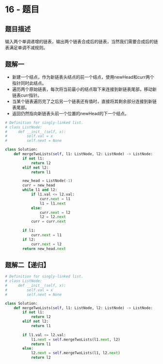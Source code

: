 # 16 - 题目

## 题目描述
输入两个单调递增的链表，输出两个链表合成后的链表，当然我们需要合成后的链表满足单调不减规则。


## 题解一
* 新建一个结点，作为新链表头结点的前一个结点，使用newHead和curr两个指针同时此结点。
* 遍历两个原始链表，每次将当前最小的结点取下来连接到新链表尾部，移动新链表curr指针。
* 当某个链表遍历完了之后另一个链表还有值时，直接将其剩余部分连接到新链表尾部。
* 返回仍然指向新链表头前一个位置的newHead的下一个结点。

```python
# Definition for singly-linked list.
# class ListNode:
#     def __init__(self, x):
#         self.val = x
#         self.next = None

class Solution:
    def mergeTwoLists(self, l1: ListNode, l2: ListNode) -> ListNode:
        if not l1:
            return l2
        elif not l2:
            return l1

        new_head = ListNode(-1)
        curr = new_head
        while l1 and l2:
            if l1.val <= l2.val:
                curr.next = l1
                l1 = l1.next
            else:
                curr.next = l2
                l2 = l2.next
            curr = curr.next
        
        if l1:
            curr.next = l1
        if l2:
            curr.next = l2
        return new_head.next

```

## 题解二【递归】
```python
# Definition for singly-linked list.
# class ListNode:
#     def __init__(self, x):
#         self.val = x
#         self.next = None

class Solution:
    def mergeTwoLists(self, l1: ListNode, l2: ListNode) -> ListNode:
        if not l1:
            return l2
        elif not l2:
            return l1
            
        if l1.val <= l2.val:
            l1.next = self.mergeTwoLists(l1.next, l2)
            return l1
        else:
            l2.next = self.mergeTwoLists(l1, l2.next)
            return l2
```

